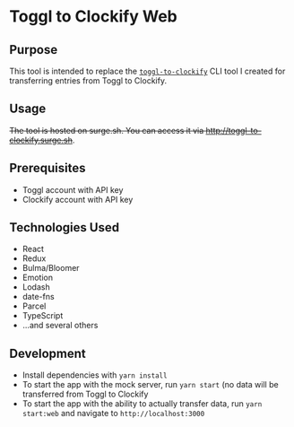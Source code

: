 # Toggl to Clockify Web

## Purpose

This tool is intended to replace the [`toggl-to-clockify`](https://github.com/mikerourke/toggl-to-clockify)
CLI tool I created for transferring entries from Toggl to Clockify.

## Usage

<s>The tool is hosted on surge.sh. You can access it via http://toggl-to-clockify.surge.sh</s>.

## Prerequisites

- Toggl account with API key
- Clockify account with API key

## Technologies Used

- React
- Redux
- Bulma/Bloomer
- Emotion
- Lodash
- date-fns
- Parcel
- TypeScript
- ...and several others

## Development

- Install dependencies with `yarn install`
- To start the app with the mock server, run `yarn start` (no data will
   be transferred from Toggl to Clockify
- To start the app with the ability to actually transfer data, run
   `yarn start:web` and navigate to `http://localhost:3000`
